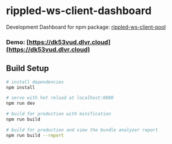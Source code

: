 # rippled-ws-client-dashboard

Development Dashboard for npm package: [rippled-ws-client-pool](https://github.com/WietseWind/rippled-ws-client-pool)

### Demo: [https://dk53vud.dlvr.cloud](https://dk53vud.dlvr.cloud)

## Build Setup

``` bash
# install dependencies
npm install

# serve with hot reload at localhost:8080
npm run dev

# build for production with minification
npm run build

# build for production and view the bundle analyzer report
npm run build --report
```